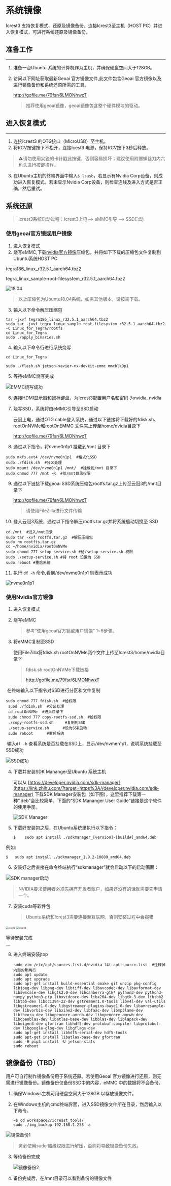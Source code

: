 # 系统镜像

Icrest3 支持恢复模式、还原及镜像备份。连接Icrest3至主机（HOST PC）并进入恢复模式，可进行系统还原及镜像备份。

## 准备工作

------

1. 准备一台Ubuntu 系统的计算机作为主机，并确保硬盘空间大于128GB。
2. 访问以下网址获取最新Geoai 官方镜像文件,此文件包含Geoai 官方镜像以及进行镜像备份和系统还原所需的工具。 

   http://gofile.me/79fsr/6LMONhwxT

   > 推荐使用geoai镜像，geoai镜像包含整个硬件模块的驱动。

## 进入恢复模式

------

1. 连接Icrest3 的OTG接口（MicroUSB）至主机。
2. 将RCV按键按下不松开，连接Icest3 电源，保持RCV按下3秒后释放。

> ⚠️请勿使用尖锐的卡针戳此按键，否则容易损坏；建议使用附赠螺丝刀内六角头进行按键操作。

3. 在Ubuntu主机的终端界面中输入`$ lsusb`，若显示有Nvidia Corp设备，则成功进入恢复模式。若未显示Nvidia Corp设备，则检查连线及进入方式是否正确，然后重试。

## 系统还原

> Icrest3系统启动过程：Icrest3上电--> eMMC引导 --> SSD启动

### 使用geoai官方镜或用户镜像

1. 进入恢复模式
2. 烧写eMMC,下载[nvidia官方镜像](https://developer.nvidia.com/embedded/linux-tegra-r3251)压缩包，并将如下下载的压缩包文件复制到Ubuntu系统HOST PC

tegra186_linux_r32.5.1_aarch64.tbz2

tegra_linux_sample-root-filesystem_r32.5.1_aarch64.tbz2

![18.04](../images/18.04.jpg)

> 以上压缩包为Ubuntu18.04系统，如需其他版本，请按需下载。

3.  输入以下命令解压压缩包

```shell
tar -jxvf tegra186_linux_r32.5.1_aarch64.tbz2
sudo tar -jxvf tegra_linux_sample-root-filesystem_r32.5.1_aarch64.tbz2 -C Linux_for_Tegra/rootfs
cd Linux_for_Tegra 
sudo ./apply_binaries.sh
```

4. 输入以下命令行进行系统烧写

```SHELL
cd Linux_for_Tegra

sudo ./flash.sh jetson-xavier-nx-devkit-emmc mmcblk0p1
```

5. 等待eMMC烧写完成

![EMMC烧写成功](../images/EMMC%E7%83%A7%E5%86%99%E6%88%90%E5%8A%9F.jpg)

6. 连接HDMI显示器和鼠标键盘，为Icrest3配置用户名和密码 为nvidia, nvidia

7. 烧写SSD，系统将由eMMC引导至SSD启动                              

   云冠上电，通过OTG cable登入系统，通过以下链接将下载好的fdisk.sh、rootOnNVMe和rootOnEMMC 文件夹上传至home/nvidia目录下

   http://gofile.me/79fsr/6LMONhwxT 

8. 通过以下指令，将nvme0n1p1 挂载到/mnt 目录下

```SHELL
sudo mkfs.ext4 /dev/nvme0n1p1  #格式化SSD
sudo ./fdisk.sh  #分区处理
sudo mount /dev/nvme0n1p1 /mnt/  #挂载到/mnt 目录下
sudo chmod 777 /mnt -R  #给/mnt目录权限 
```

9. 通过以下链接下载geoai SSD系统压缩包rootfs.tar.gz上传至云冠3的/mnt目录下

   http://gofile.me/79fsr/6LMONhwxT

   > 请使用FileZilla进行文件传输

10. 登入云冠3系统，通过以下指令解压rootfs.tar.gz并将系统启动切换至 SSD 

```shell
cd /mnt  #进入/mnt目录
sudo tar -xvf rootfs.tar.gz  #解压压缩包
sudo rm rootfts.tar.gz
cd ~/home/nvidia/rootOnNVMe
sudo chmod 777 setup-service.sh #给/setup-service.sh 权限 
sudo ./setup-service.sh #将 root 设置为 SSD
sudo reboot #重启系统
```

11. 执行 `df -h` 命令,看到/dev/nvme0n1p1 则表示成功

![nvme0n1p1](../images/nvme0n1p1.jpg)

### 使用Nvidia官方镜像

1. 进入恢复模式

2. 烧写eMMC

   > 参考“使用geoai官方镜或用户镜像” 1~6步骤。

3. 将eMMC复制至SSD

   使用FileZilla将fdisk.sh rootOnNVMe两个文件上传至Icrest3/home/nvidia目录下

   > fdisk.sh rootOnNVMe下载链接
   >
   > http://gofile.me/79fsr/6LMONhwxT 

​	在终端输入以下指令对SSD进行分区和文件复制

```shell
sudo chmod 777 fdisk.sh  #给权限
 suod ./fdisk.sh  #分区处理
 cd rootOnNVMe  #进入目录下
 sudo chmod 777 copy-rootfs-ssd.sh  #给权限
 ./copy-rootfs-ssd.sh     #复制到SSD
 ./setup-service.sh      #设为SSD启动
 sudo reboot      #重启系统
```

​	输入`df -h` 查看系统是否挂载在SSD上，显示/dev/nvmen1p1，说明系统挂载至SSD成功

![SSD成功](../images/SSD%E6%88%90%E5%8A%9F.jpg)

4. 下载并安装SDK Mananger至Ubuntu 系统主机

   可以从 [https://developer.nvidia.com/sdk-manager](https://link.zhihu.com/?target=https%3A//developer.nvidia.com/sdk-manager) 下载SDK Manager安装包（如下图），这里推荐下载第一种“.deb”会比较简单，下面的“SDK Mananger User Guide”链接是这个软件的使用手册。

   ![SDK Manager](../images/SDK%20Manager.jpg)

5. 下载好安装包之后，在Ubuntu系统里执行以下指令：

   ```shell
   $	sudo apt install ./sdkmanager_[version]-[build#]_amd64.deb
   ```

例如:

```shell
$	sudo apt install ./sdkmanager_1.9.2-10889_amd64.deb
```

6.  安装好之后直接在命令终端执行“sdkmanager”就会启动以下的启动画面：

   ![SDK manager启动](../images/SDK%20manager%E5%90%AF%E5%8A%A8.jpg)

> NVIDIA要求使用者必须先拥有开发者账户，如果还没有的话就需要先申请一个。

7. 安装cuda等软件包

   > Ubuntu系统和Icrest3需要连接至互联网，否则安装过程中会报错

<img src="../images/step12.jpg" alt="step12" style="zoom:50%;" />

<img src="../images/step34.jpg" alt="step34" style="zoom:50%;" />

等待安装完成

<img src="../images/step5.jpg" alt="step5" style="zoom: 25%;" />

8. 进入终端安装jtop

   ```SHELL
   sudo vim /etc/apt/sources.list.d/nvidia-l4t-apt-source.list  #注释掉内部的那两行
   sudo apt update
   sudo apt upgrade
   sudo apt-get install build-essential cmake git unzip pkg-config libjpeg-dev libpng-dev libtiff-dev libavcodec-dev libavformat-dev libswscale-dev libgtk2.0-dev libcanberra-gtk* python3-dev python3-numpy python3-pip libxvidcore-dev libx264-dev libgtk-3-dev libtbb2 libtbb-dev libdc1394-22-dev gstreamer1.0-tools libv4l-dev v4l-utils libgstreamer1.0-dev libgstreamer-plugins-base1.0-dev libavresample-dev libvorbis-dev libxine2-dev libfaac-dev libmp3lame-dev libtheora-dev libopencore-amrnb-dev libopencore-amrwb-dev libopenblas-dev libatlas-base-dev libblas-dev liblapack-dev libeigen3-dev gfortran libhdf5-dev protobuf-compiler libprotobuf-dev libgoogle-glog-dev libgflags-dev
   sudo apt-get install libhdf5-serial-dev hdf5-tools
   sudo apt-get install libatlas-base-dev gfortran
   sudo -H pip3 install -U jetson-stats
   sudo reboot 
   ```

## 镜像备份（TBD）

用户可自行制作镜像备份用于系统还原。若使用Geoai 官方镜像进行还原，则无需进行镜像备份。镜像备份仅备份SSD中的内容，eMMC 中的数据将不会备份。

1. 确保Windows主机可用硬盘空间大于128GB 以存放镜像文件。

2. 在Windows主机的cmd终端界面，进入SSD镜像文件所在目录，然后输入以下命令。 

   ```SHELL
   ~$ cd workspace2/icreast_tools/
   sudo ./img_backup 192.168.1.255 -a
   ```

![镜像备份1](../images/%E9%95%9C%E5%83%8F%E5%A4%87%E4%BB%BD1.jpg)

> 务必使用sudo 超级权限进行解压，否则将导致镜像备份失败。

3. 等待备份完成

   ![镜像备份2](../images/%E9%95%9C%E5%83%8F%E5%A4%87%E4%BB%BD2.jpg)

4. 备份完成后，在/mnt目录可以看到备份的镜像文件